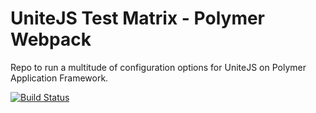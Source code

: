 # UniteJS Test Matrix - Polymer Webpack

Repo to run a multitude of configuration options for UniteJS on Polymer Application Framework.

[![Build Status][travis-image]][travis-url]

[travis-url]: https://travis-ci.org/unitejs-test-matrix/po-webpack-matrix/
[travis-image]: http://img.shields.io/travis/unitejs-test-matrix/po-webpack-matrix/master.svg?style=flat
